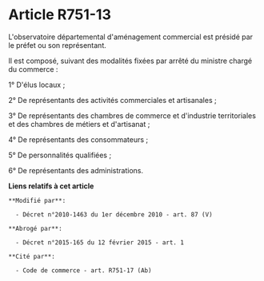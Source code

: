 # Article R751-13

L'observatoire départemental d'aménagement commercial est présidé par le préfet ou son représentant. 

Il est composé, suivant des modalités fixées par arrêté du ministre chargé du commerce : 

1° D'élus locaux ; 

2° De représentants des activités commerciales et artisanales ; 

3° De représentants des      chambres de commerce et d'industrie territoriales et des chambres de métiers et d'artisanat ; 

4° De représentants des consommateurs ; 

5° De personnalités qualifiées ; 

6° De représentants des administrations.

**Liens relatifs à cet article**

	**Modifié par**:

	  - Décret n°2010-1463 du 1er décembre 2010 - art. 87 (V)

	**Abrogé par**:

	  - Décret n°2015-165 du 12 février 2015 - art. 1

	**Cité par**:

	  - Code de commerce - art. R751-17 (Ab)
